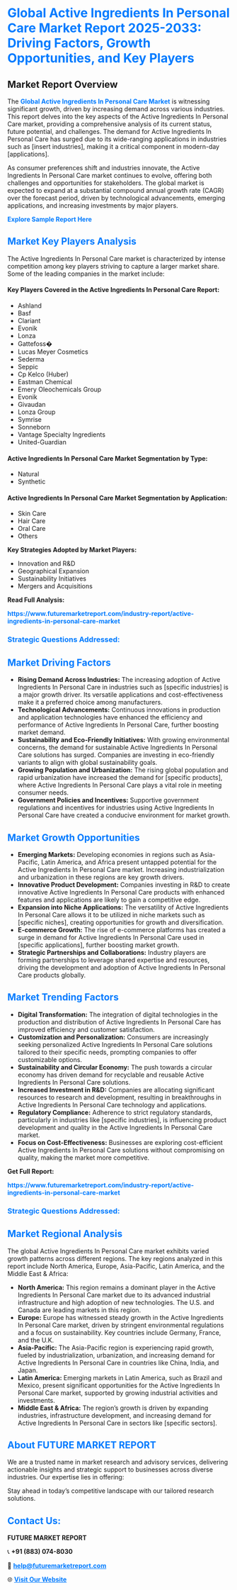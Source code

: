 <h1 style="color: #007BFF;">Global Active Ingredients In Personal Care Market Report 2025-2033: Driving Factors, Growth Opportunities, and Key Players</h1>

<section id="overview">
<h2>Market Report Overview</h2>
<p>The <a href="https://www.futuremarketreport.com/industry-report/active-ingredients-in-personal-care-market" style="color: #007BFF; text-decoration: none;"><strong>Global Active Ingredients In Personal Care Market</strong></a> is witnessing significant growth, driven by increasing demand across various industries. This report delves into the key aspects of the Active Ingredients In Personal Care market, providing a comprehensive analysis of its current status, future potential, and challenges. The demand for Active Ingredients In Personal Care has surged due to its wide-ranging applications in industries such as [insert industries], making it a critical component in modern-day [applications].</p>
<p>As consumer preferences shift and industries innovate, the Active Ingredients In Personal Care market continues to evolve, offering both challenges and opportunities for stakeholders. The global market is expected to expand at a substantial compound annual growth rate (CAGR) over the forecast period, driven by technological advancements, emerging applications, and increasing investments by major players.</p>
</section>

<section id="overview">
<p><a href="https://www.futuremarketreport.com/request-sample/reportId=31151" style="color: #007BFF; text-decoration: none;"><strong>Explore Sample Report Here</strong></a></p>
</section>

<section id="key-players">
<h2 style="color: #007BFF;">Market Key Players Analysis</h2>
<p>The Active Ingredients In Personal Care market is characterized by intense competition among key players striving to capture a larger market share. Some of the leading companies in the market include:</p>
<h4>Key Players Covered in the Active Ingredients In Personal Care Report:</h4>
<ul><li>Ashland</li><li>Basf</li><li>Clariant</li><li>Evonik</li><li>Lonza</li><li>Gattefoss�</li><li>Lucas Meyer Cosmetics</li><li>Sederma</li><li>Seppic</li><li>Cp Kelco (Huber)</li><li>Eastman Chemical</li><li>Emery Oleochemicals Group</li><li>Evonik</li><li>Givaudan</li><li>Lonza Group</li><li>Symrise</li><li>Sonneborn</li><li>Vantage Specialty Ingredients</li><li>United-Guardian</li></ul>
<h4>Active Ingredients In Personal Care Market Segmentation by Type:</h4>
<ul><li>Natural</li><li>Synthetic</li></ul>

<h4>Active Ingredients In Personal Care Market Segmentation by Application:</h4>
<ul><li>Skin Care</li><li>Hair Care</li><li>Oral Care</li><li>Others</li></ul>
<p><strong>Key Strategies Adopted by Market Players:</strong></p>
<ul>
<li>Innovation and R&D</li>
<li>Geographical Expansion</li>
<li>Sustainability Initiatives</li>
<li>Mergers and Acquisitions</li>
</ul>
</section>

<section>
<p><strong>Read Full Analysis: </strong></p><a href="https://www.futuremarketreport.com/industry-report/active-ingredients-in-personal-care-market" style="color: #007BFF; text-decoration: none;"><strong>https://www.futuremarketreport.com/industry-report/active-ingredients-in-personal-care-market</strong></a>
<h3 style="color: #007BFF;">Strategic Questions Addressed:</h3>
</section>

<section id="driving-factors">
<h2 style="color: #007BFF;">Market Driving Factors</h2>
<ul>
<li><strong>Rising Demand Across Industries:</strong> The increasing adoption of Active Ingredients In Personal Care in industries such as [specific industries] is a major growth driver. Its versatile applications and cost-effectiveness make it a preferred choice among manufacturers.</li>
<li><strong>Technological Advancements:</strong> Continuous innovations in production and application technologies have enhanced the efficiency and performance of Active Ingredients In Personal Care, further boosting market demand.</li>
<li><strong>Sustainability and Eco-Friendly Initiatives:</strong> With growing environmental concerns, the demand for sustainable Active Ingredients In Personal Care solutions has surged. Companies are investing in eco-friendly variants to align with global sustainability goals.</li>
<li><strong>Growing Population and Urbanization:</strong> The rising global population and rapid urbanization have increased the demand for [specific products], where Active Ingredients In Personal Care plays a vital role in meeting consumer needs.</li>
<li><strong>Government Policies and Incentives:</strong> Supportive government regulations and incentives for industries using Active Ingredients In Personal Care have created a conducive environment for market growth.</li>
</ul>
</section>

<section id="growth-opportunities">
<h2 style="color: #007BFF;">Market Growth Opportunities</h2>
<ul>
<li><strong>Emerging Markets:</strong> Developing economies in regions such as Asia-Pacific, Latin America, and Africa present untapped potential for the Active Ingredients In Personal Care market. Increasing industrialization and urbanization in these regions are key growth drivers.</li>
<li><strong>Innovative Product Development:</strong> Companies investing in R&D to create innovative Active Ingredients In Personal Care products with enhanced features and applications are likely to gain a competitive edge.</li>
<li><strong>Expansion into Niche Applications:</strong> The versatility of Active Ingredients In Personal Care allows it to be utilized in niche markets such as [specific niches], creating opportunities for growth and diversification.</li>
<li><strong>E-commerce Growth:</strong> The rise of e-commerce platforms has created a surge in demand for Active Ingredients In Personal Care used in [specific applications], further boosting market growth.</li>
<li><strong>Strategic Partnerships and Collaborations:</strong> Industry players are forming partnerships to leverage shared expertise and resources, driving the development and adoption of Active Ingredients In Personal Care products globally.</li>
</ul>
</section>

<section id="trending-factors">
<h2 style="color: #007BFF;">Market Trending Factors</h2>
<ul>
<li><strong>Digital Transformation:</strong> The integration of digital technologies in the production and distribution of Active Ingredients In Personal Care has improved efficiency and customer satisfaction.</li>
<li><strong>Customization and Personalization:</strong> Consumers are increasingly seeking personalized Active Ingredients In Personal Care solutions tailored to their specific needs, prompting companies to offer customizable options.</li>
<li><strong>Sustainability and Circular Economy:</strong> The push towards a circular economy has driven demand for recyclable and reusable Active Ingredients In Personal Care solutions.</li>
<li><strong>Increased Investment in R&D:</strong> Companies are allocating significant resources to research and development, resulting in breakthroughs in Active Ingredients In Personal Care technology and applications.</li>
<li><strong>Regulatory Compliance:</strong> Adherence to strict regulatory standards, particularly in industries like [specific industries], is influencing product development and quality in the Active Ingredients In Personal Care market.</li>
<li><strong>Focus on Cost-Effectiveness:</strong> Businesses are exploring cost-efficient Active Ingredients In Personal Care solutions without compromising on quality, making the market more competitive.</li>
</ul>
</section>

<section>
<p><strong>Get Full Report: </strong></p><a href="https://www.futuremarketreport.com/industry-report/active-ingredients-in-personal-care-market" style="color: #007BFF; text-decoration: none;"><strong>https://www.futuremarketreport.com/industry-report/active-ingredients-in-personal-care-market</strong></a>
<h3 style="color: #007BFF;">Strategic Questions Addressed:</h3>
</section>


<section id="regional-analysis">
<h2 style="color: #007BFF;">Market Regional Analysis</h2>
<p>The global Active Ingredients In Personal Care market exhibits varied growth patterns across different regions. The key regions analyzed in this report include North America, Europe, Asia-Pacific, Latin America, and the Middle East & Africa:</p>
<ul>
<li><strong>North America:</strong> This region remains a dominant player in the Active Ingredients In Personal Care market due to its advanced industrial infrastructure and high adoption of new technologies. The U.S. and Canada are leading markets in this region.</li>
<li><strong>Europe:</strong> Europe has witnessed steady growth in the Active Ingredients In Personal Care market, driven by stringent environmental regulations and a focus on sustainability. Key countries include Germany, France, and the U.K.</li>
<li><strong>Asia-Pacific:</strong> The Asia-Pacific region is experiencing rapid growth, fueled by industrialization, urbanization, and increasing demand for Active Ingredients In Personal Care in countries like China, India, and Japan.</li>
<li><strong>Latin America:</strong> Emerging markets in Latin America, such as Brazil and Mexico, present significant opportunities for the Active Ingredients In Personal Care market, supported by growing industrial activities and investments.</li>
<li><strong>Middle East & Africa:</strong> The region’s growth is driven by expanding industries, infrastructure development, and increasing demand for Active Ingredients In Personal Care in sectors like [specific sectors].</li>
</ul>
</section>

<footer>
<h2 style="color: #007BFF;">About FUTURE MARKET REPORT</h2>
<p>We are a trusted name in market research and advisory services, delivering actionable insights and strategic support to businesses across diverse industries. Our expertise lies in offering:</p>

<p>Stay ahead in today’s competitive landscape with our tailored research solutions.</p>

<h2 style="color: #007BFF;">Contact Us:</h2>
<p><strong>FUTURE MARKET REPORT</strong></p>
<p>📞 <strong>+91 (883) 074-8030</strong></p>
<p>📧 <strong><a href="mailto:help@futuremarketreport.com" style="color: #007BFF;">help@futuremarketreport.com</a></strong></p>
<p>🌐 <strong><a href="https://www.futuremarketreport.com/" style="color: #007BFF;">Visit Our Website</a></strong></p>
</footer>